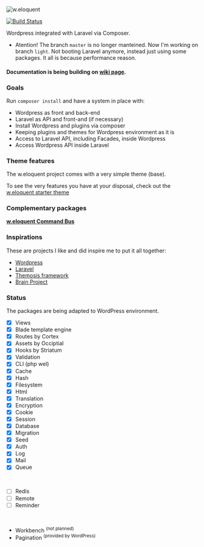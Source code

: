 ![w.eloquent](https://raw.githubusercontent.com/bruno-barros/w.eloquent-framework/master/weloquent.png)

[![Build Status](https://travis-ci.org/bruno-barros/w.eloquent-framework.svg)](https://travis-ci.org/bruno-barros/w.eloquent-framework)

Wordpress integrated with Laravel via Composer.

* Atention! The branch `master` is no longer manteined. Now I'm working on branch `light`. Not booting Laravel anymore, instead just using some packages. It all is because performance reason.

#### Documentation is being building on [wiki page](https://github.com/bruno-barros/w.eloquent/wiki).

### Goals
Run `composer install` and have a system in place with:

- Wordpress as front and back-end
- Laravel as API and front-and (if necessary)
- Install Wordpress and plugins via composer
- Keeping plugins and themes for Wordpress environment as it is 
- Access to Laravel API, including Facades, inside Wordpress
- Access Wordpress API inside Laravel

### Theme features
The w.eloquent project comes with a very simple theme (base).

To see the very features you have at your disposal, check out the [w.eloquent starter theme](https://github.com/bruno-barros/weloquent-starter-theme)

### Complementary packages

[**w.eloquent Command Bus**](https://github.com/bruno-barros/w.eloquent-bus)


### Inspirations
These are projects I like and did inspire me to put it all together:

- [Wordpress](https://wordpress.org/)
- [Laravel](http://laravel.com/)
- [Themosis framework](http://framework.themosis.com/)
- [Brain Project](http://giuseppe-mazzapica.github.io/Brain)

### Status
The packages are being adapted to WordPress environment.

 - [x] Views
 - [x] Blade template engine
 - [x] Routes by Cortex
 - [x] Assets by Occiptial
 - [x] Hooks by Striatum
 - [x] Validation
 - [x] CLI (php wel)
 - [x] Cache
 - [x] Hash
 - [x] Filesystem
 - [x] Html
 - [x] Translation
 - [x] Encryption
 - [x] Cookie
 - [x] Session
 - [x] Database
 - [x] Migration
 - [x] Seed
 - [x] Auth
 - [x] Log
 - [x] Mail
 - [x] Queue

<br>

 - [ ] Redis
 - [ ] Remote
 - [ ] Reminder

<br>

 - Workbench <sup>(not planned)</sup>
 - Pagination <sup>(provided by WordPress)</sup>
